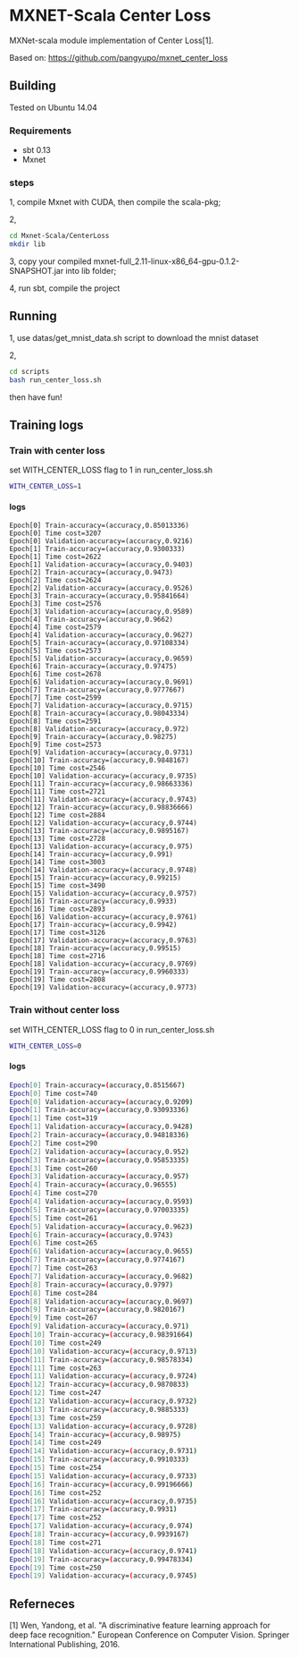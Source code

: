 # MXNET-Scala Center Loss
MXNet-scala module implementation of Center Loss[1].

Based on: https://github.com/pangyupo/mxnet_center_loss

## Building

Tested on Ubuntu 14.04

### Requirements

* sbt 0.13
* Mxnet

### steps

1, compile Mxnet with CUDA, then compile the scala-pkg;

2, 
```bash
cd Mxnet-Scala/CenterLoss
mkdir lib
```

3, copy your compiled mxnet-full_2.11-linux-x86_64-gpu-0.1.2-SNAPSHOT.jar into lib folder;

4, run sbt, compile the project

## Running

1, use datas/get_mnist_data.sh script to download the mnist dataset

2, 
```bash
cd scripts
bash run_center_loss.sh
```

then have fun!

## Training logs

### Train with center loss

set WITH_CENTER_LOSS flag to 1 in run_center_loss.sh
```bash
WITH_CENTER_LOSS=1
```

#### logs
```
Epoch[0] Train-accuracy=(accuracy,0.85013336)
Epoch[0] Time cost=3207
Epoch[0] Validation-accuracy=(accuracy,0.9216)
Epoch[1] Train-accuracy=(accuracy,0.9300333)
Epoch[1] Time cost=2622
Epoch[1] Validation-accuracy=(accuracy,0.9403)
Epoch[2] Train-accuracy=(accuracy,0.9473)
Epoch[2] Time cost=2624
Epoch[2] Validation-accuracy=(accuracy,0.9526)
Epoch[3] Train-accuracy=(accuracy,0.95841664)
Epoch[3] Time cost=2576
Epoch[3] Validation-accuracy=(accuracy,0.9589)
Epoch[4] Train-accuracy=(accuracy,0.9662)
Epoch[4] Time cost=2579
Epoch[4] Validation-accuracy=(accuracy,0.9627)
Epoch[5] Train-accuracy=(accuracy,0.97108334)
Epoch[5] Time cost=2573
Epoch[5] Validation-accuracy=(accuracy,0.9659)
Epoch[6] Train-accuracy=(accuracy,0.97475)
Epoch[6] Time cost=2678
Epoch[6] Validation-accuracy=(accuracy,0.9691)
Epoch[7] Train-accuracy=(accuracy,0.9777667)
Epoch[7] Time cost=2599
Epoch[7] Validation-accuracy=(accuracy,0.9715)
Epoch[8] Train-accuracy=(accuracy,0.98043334)
Epoch[8] Time cost=2591
Epoch[8] Validation-accuracy=(accuracy,0.972)
Epoch[9] Train-accuracy=(accuracy,0.98275)
Epoch[9] Time cost=2573
Epoch[9] Validation-accuracy=(accuracy,0.9731)
Epoch[10] Train-accuracy=(accuracy,0.9848167)
Epoch[10] Time cost=2546
Epoch[10] Validation-accuracy=(accuracy,0.9735)
Epoch[11] Train-accuracy=(accuracy,0.98663336)
Epoch[11] Time cost=2721
Epoch[11] Validation-accuracy=(accuracy,0.9743)
Epoch[12] Train-accuracy=(accuracy,0.98836666)
Epoch[12] Time cost=2884
Epoch[12] Validation-accuracy=(accuracy,0.9744)
Epoch[13] Train-accuracy=(accuracy,0.9895167)
Epoch[13] Time cost=2728
Epoch[13] Validation-accuracy=(accuracy,0.975)
Epoch[14] Train-accuracy=(accuracy,0.991)
Epoch[14] Time cost=3003
Epoch[14] Validation-accuracy=(accuracy,0.9748)
Epoch[15] Train-accuracy=(accuracy,0.99215)
Epoch[15] Time cost=3490
Epoch[15] Validation-accuracy=(accuracy,0.9757)
Epoch[16] Train-accuracy=(accuracy,0.9933)
Epoch[16] Time cost=2893
Epoch[16] Validation-accuracy=(accuracy,0.9761)
Epoch[17] Train-accuracy=(accuracy,0.9942)
Epoch[17] Time cost=3126
Epoch[17] Validation-accuracy=(accuracy,0.9763)
Epoch[18] Train-accuracy=(accuracy,0.99515)
Epoch[18] Time cost=2716
Epoch[18] Validation-accuracy=(accuracy,0.9769)
Epoch[19] Train-accuracy=(accuracy,0.9960333)
Epoch[19] Time cost=2808
Epoch[19] Validation-accuracy=(accuracy,0.9773)
```

### Train without center loss

set WITH_CENTER_LOSS flag to 0 in run_center_loss.sh
```bash
WITH_CENTER_LOSS=0
```

#### logs
```bash
Epoch[0] Train-accuracy=(accuracy,0.8515667)
Epoch[0] Time cost=740
Epoch[0] Validation-accuracy=(accuracy,0.9209)
Epoch[1] Train-accuracy=(accuracy,0.93093336)
Epoch[1] Time cost=319
Epoch[1] Validation-accuracy=(accuracy,0.9428)
Epoch[2] Train-accuracy=(accuracy,0.94818336)
Epoch[2] Time cost=290
Epoch[2] Validation-accuracy=(accuracy,0.952)
Epoch[3] Train-accuracy=(accuracy,0.95853335)
Epoch[3] Time cost=260
Epoch[3] Validation-accuracy=(accuracy,0.957)
Epoch[4] Train-accuracy=(accuracy,0.96555)
Epoch[4] Time cost=270
Epoch[4] Validation-accuracy=(accuracy,0.9593)
Epoch[5] Train-accuracy=(accuracy,0.97003335)
Epoch[5] Time cost=261
Epoch[5] Validation-accuracy=(accuracy,0.9623)
Epoch[6] Train-accuracy=(accuracy,0.9743)
Epoch[6] Time cost=265
Epoch[6] Validation-accuracy=(accuracy,0.9655)
Epoch[7] Train-accuracy=(accuracy,0.9774167)
Epoch[7] Time cost=263
Epoch[7] Validation-accuracy=(accuracy,0.9682)
Epoch[8] Train-accuracy=(accuracy,0.9797)
Epoch[8] Time cost=284
Epoch[8] Validation-accuracy=(accuracy,0.9697)
Epoch[9] Train-accuracy=(accuracy,0.9820167)
Epoch[9] Time cost=267
Epoch[9] Validation-accuracy=(accuracy,0.971)
Epoch[10] Train-accuracy=(accuracy,0.98391664)
Epoch[10] Time cost=249
Epoch[10] Validation-accuracy=(accuracy,0.9713)
Epoch[11] Train-accuracy=(accuracy,0.98578334)
Epoch[11] Time cost=263
Epoch[11] Validation-accuracy=(accuracy,0.9724)
Epoch[12] Train-accuracy=(accuracy,0.9870833)
Epoch[12] Time cost=247
Epoch[12] Validation-accuracy=(accuracy,0.9732)
Epoch[13] Train-accuracy=(accuracy,0.9885333)
Epoch[13] Time cost=259
Epoch[13] Validation-accuracy=(accuracy,0.9728)
Epoch[14] Train-accuracy=(accuracy,0.98975)
Epoch[14] Time cost=249
Epoch[14] Validation-accuracy=(accuracy,0.9731)
Epoch[15] Train-accuracy=(accuracy,0.9910333)
Epoch[15] Time cost=254
Epoch[15] Validation-accuracy=(accuracy,0.9733)
Epoch[16] Train-accuracy=(accuracy,0.99196666)
Epoch[16] Time cost=252
Epoch[16] Validation-accuracy=(accuracy,0.9735)
Epoch[17] Train-accuracy=(accuracy,0.9931)
Epoch[17] Time cost=252
Epoch[17] Validation-accuracy=(accuracy,0.974)
Epoch[18] Train-accuracy=(accuracy,0.9939167)
Epoch[18] Time cost=271
Epoch[18] Validation-accuracy=(accuracy,0.9741)
Epoch[19] Train-accuracy=(accuracy,0.99478334)
Epoch[19] Time cost=250
Epoch[19] Validation-accuracy=(accuracy,0.9745)
```

## Referneces
[1] Wen, Yandong, et al. "A discriminative feature learning approach for deep face recognition." European Conference on Computer Vision. Springer International Publishing, 2016.



